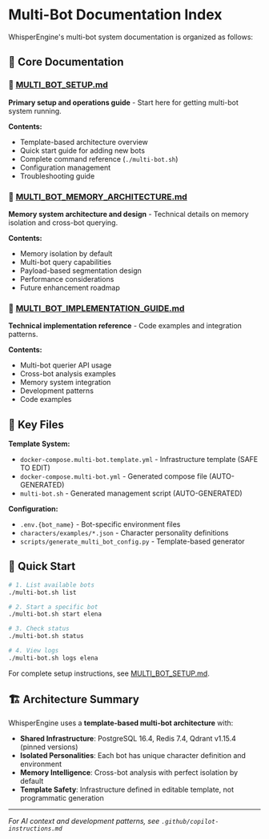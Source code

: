 # Multi-Bot Documentation Index

WhisperEngine's multi-bot system documentation is organized as follows:

## 📖 Core Documentation

### 🚀 [MULTI_BOT_SETUP.md](./MULTI_BOT_SETUP.md)
**Primary setup and operations guide** - Start here for getting multi-bot system running.

**Contents:**
- Template-based architecture overview
- Quick start guide for adding new bots
- Complete command reference (`./multi-bot.sh`)
- Configuration management
- Troubleshooting guide

### 🧠 [MULTI_BOT_MEMORY_ARCHITECTURE.md](./MULTI_BOT_MEMORY_ARCHITECTURE.md)
**Memory system architecture and design** - Technical details on memory isolation and cross-bot querying.

**Contents:**
- Memory isolation by default
- Multi-bot query capabilities
- Payload-based segmentation design
- Performance considerations
- Future enhancement roadmap

### 🔧 [MULTI_BOT_IMPLEMENTATION_GUIDE.md](./MULTI_BOT_IMPLEMENTATION_GUIDE.md)
**Technical implementation reference** - Code examples and integration patterns.

**Contents:**
- Multi-bot querier API usage
- Cross-bot analysis examples
- Memory system integration
- Development patterns
- Code examples

## 🎯 Key Files

**Template System:**
- `docker-compose.multi-bot.template.yml` - Infrastructure template (SAFE TO EDIT)
- `docker-compose.multi-bot.yml` - Generated compose file (AUTO-GENERATED)
- `multi-bot.sh` - Generated management script (AUTO-GENERATED)

**Configuration:**
- `.env.{bot_name}` - Bot-specific environment files
- `characters/examples/*.json` - Character personality definitions
- `scripts/generate_multi_bot_config.py` - Template-based generator

## 🚀 Quick Start

```bash
# 1. List available bots
./multi-bot.sh list

# 2. Start a specific bot
./multi-bot.sh start elena

# 3. Check status
./multi-bot.sh status

# 4. View logs
./multi-bot.sh logs elena
```

For complete setup instructions, see [MULTI_BOT_SETUP.md](./MULTI_BOT_SETUP.md).

## 🏗️ Architecture Summary

WhisperEngine uses a **template-based multi-bot architecture** with:

- **Shared Infrastructure**: PostgreSQL 16.4, Redis 7.4, Qdrant v1.15.4 (pinned versions)
- **Isolated Personalities**: Each bot has unique character definition and environment
- **Memory Intelligence**: Cross-bot analysis with perfect isolation by default
- **Template Safety**: Infrastructure defined in editable template, not programmatic generation

---

*For AI context and development patterns, see `.github/copilot-instructions.md`*